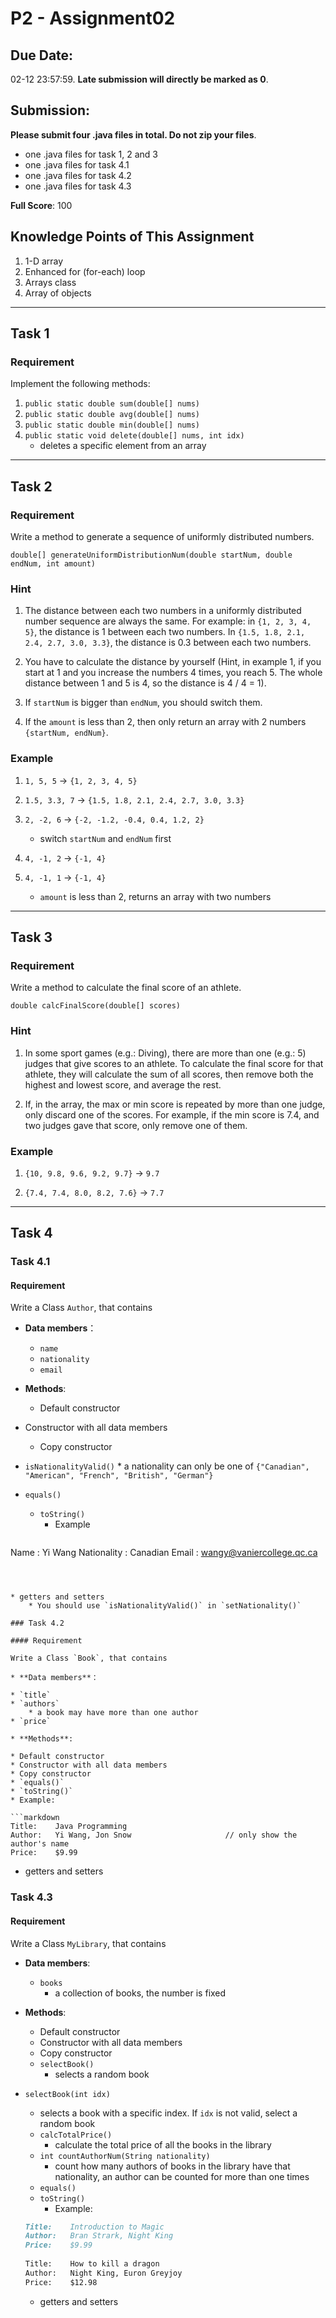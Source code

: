 # P2 - Assignment02

## **Due Date:** 

02-12 23:57:59. **Late submission will directly be marked as 0**.

## **Submission:**

**Please submit four .java files in total. Do not zip your files**.

* one .java files for task 1, 2 and 3
* one .java files for task 4.1
* one .java files for task 4.2
* one .java files for task 4.3

**Full Score**: 100

## **Knowledge Points**  of  This  Assignment

1. 1-D array
2. Enhanced for (for-each) loop
3. Arrays class
4. Array of objects

***

## Task 1

### Requirement

Implement the following methods:
1. `public static double sum(double[] nums)`
2. `public static double avg(double[] nums)`
3. `public static double min(double[] nums)`
5. `public static void delete(double[] nums, int idx)`
    - deletes a specific element from an array

***

## Task 2

### Requirement

Write a method to generate a sequence of uniformly distributed numbers.

`double[] generateUniformDistributionNum(double startNum, double endNum, int amount)` 

### Hint

1. The distance between each two numbers in a uniformly distributed number sequence are always the same. For example: in `{1, 2, 3, 4, 5}`, the distance is 1 between each two numbers. In `{1.5, 1.8, 2.1, 2.4, 2.7, 3.0, 3.3}`, the distance is 0.3 between each two numbers.

2. You have to calculate the distance by yourself (Hint, in example 1, if you start at 1 and you increase the numbers 4 times, you reach 5. The whole distance between 1 and 5 is 4, so the distance is 4 / 4 = 1).

3. If `startNum` is bigger than `endNum`, you should switch them.

4. If the `amount` is less than 2, then only return an array with 2 numbers `{startNum, endNum}`.

### Example

1. `1, 5, 5` -> `{1, 2, 3, 4, 5}`

2. `1.5, 3.3, 7` -> `{1.5, 1.8, 2.1, 2.4, 2.7, 3.0, 3.3} `

3. `2, -2, 6` -> `{-2, -1.2, -0.4, 0.4, 1.2, 2}`
    - switch `startNum` and `endNum` first

4. `4, -1, 2` -> `{-1, 4}`

5. `4, -1, 1` -> `{-1, 4} `
    - `amount` is less than 2, returns an array with two numbers

***

## Task 3

### Requirement

Write a method to calculate the final score of an athlete.

`double calcFinalScore(double[] scores)`

### Hint
1. In some sport games (e.g.: Diving), there are more than one (e.g.: 5) judges that give scores to an athlete. To calculate the final score for that athlete, they will calculate the sum of all scores, then remove both the highest and lowest score, and average the rest. 

2. If, in the array, the max or min score is repeated by more than one judge, only discard one of the scores. For example, if the min score is 7.4, and two judges gave that score, only remove one of them.


### Example
1. `{10, 9.8, 9.6, 9.2, 9.7}` -> `9.7`

2.	`{7.4, 7.4, 8.0, 8.2, 7.6}` -> `7.7`

***

## Task 4

### Task 4.1

#### Requirement

Write a Class `Author`, that contains 

* **Data members**：

  * `name`
  * `nationality`
  * `email`

* **Methods**:

  * Default constructor 
* Constructor with all data members 
  * Copy constructor
* `isNationalityValid()`
      * a nationality can only be one of `{"Canadian", "American", "French", "British", "German"}`
* `equals()`
  * `toString()`
      * Example

  ```markdown
Name        : Yi Wang
  Nationality : Canadian
Email       : wangy@vaniercollege.qc.ca
  ```
  
  
  
  * getters and setters
      * You should use `isNationalityValid()` in `setNationality()`

### Task 4.2

#### Requirement

Write a Class `Book`, that contains 

* **Data members**：

  * `title`
  * `authors`
      * a book may have more than one author
  * `price`

* **Methods**:

  * Default constructor 
* Constructor with all data members 
  * Copy constructor
* `equals()`
  * `toString()`                 
* Example:
  
```markdown
  Title:    Java Programming
Author:   Yi Wang, Jon Snow						// only show the author's name
  Price:    $9.99
  ```
  
  * getters and setters

### Task 4.3

#### Requirement

Write a Class `MyLibrary`, that contains

* **Data members**:

  * `books`
    * a collection of books, the number is fixed

* **Methods**:
  
  * Default constructor
  * Constructor with all data members
  * Copy constructor
  * `selectBook()`
    * selects a random book
* `selectBook(int idx)`
    * selects a book with a specific index. If `idx` is not valid, select a random book
  * `calcTotalPrice()`
    * calculate the total price of all the books in the library
  * `int countAuthorNum(String nationality)`
    * count how many authors of books in the library have that nationality, an author can be counted for more than one times
  * `equals()`
  * `toString()`
    * Example:
  
  ```markdown
  Title:    Introduction to Magic
  Author:   Bran Strark, Night King						
  Price:    $9.99
    
  Title:    How to kill a dragon
  Author:   Night King, Euron Greyjoy
  Price:    $12.98
  ```
  
  * getters and setters